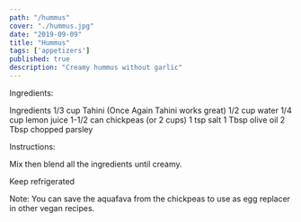 ```yaml
---
path: "/hummus"
cover: "./hummus.jpg"
date: "2019-09-09"
title: "Hummus"
tags: ['appetizers']
published: true
description: "Creamy hummus without garlic"
---
```


Ingredients:

Ingredients
1/3 cup Tahini (Once Again Tahini works great)
1/2 cup water
1/4 cup lemon juice
1-1/2 can chickpeas (or 2 cups)
1 tsp salt
1 Tbsp olive oil
2 Tbsp chopped parsley

Instructions:

Mix then blend all the ingredients until creamy.

Keep refrigerated

Note: You can save the aquafava from the chickpeas to use as egg replacer in other vegan recipes.